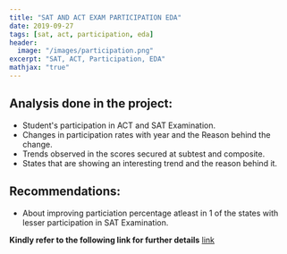 ```yaml
---
title: "SAT AND ACT EXAM PARTICIPATION EDA"
date: 2019-09-27
tags: [sat, act, participation, eda]
header:
  image: "/images/participation.png"
excerpt: "SAT, ACT, Participation, EDA"
mathjax: "true"
---
```


## Analysis done in the project: 
<ul>
<li>Student's participation in ACT and SAT Examination.</li>
<li>Changes in participation rates with year and the Reason behind the change.</li>
<li>Trends observed in the scores secured at subtest and composite.</li>
<li>States that are showing an interesting trend and the reason behind it.</li>
</ul> 

## Recommendations:
<ul>
<li>About improving particiation percentage atleast in 1 of the states with lesser participation in SAT Examination.</li>
</ul>  

**Kindly refer to the following link for further details**
[link](https://github.com/AbiramiKannappan/SAT_AND_ACT_EXAM_PARTICIPATION_AND_RELATED_ANALYSIS)


